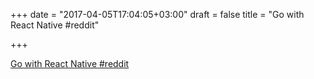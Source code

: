 +++
date = "2017-04-05T17:04:05+03:00"
draft = false
title = "Go with React Native  #reddit"

+++

<p><a href="https://t.co/ctQUEtJgAF">Go with React Native  #reddit</a></p>